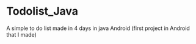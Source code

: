 # Todolist_Java
A simple to do list made in 4 days in java Android (first project in Android that I made)
